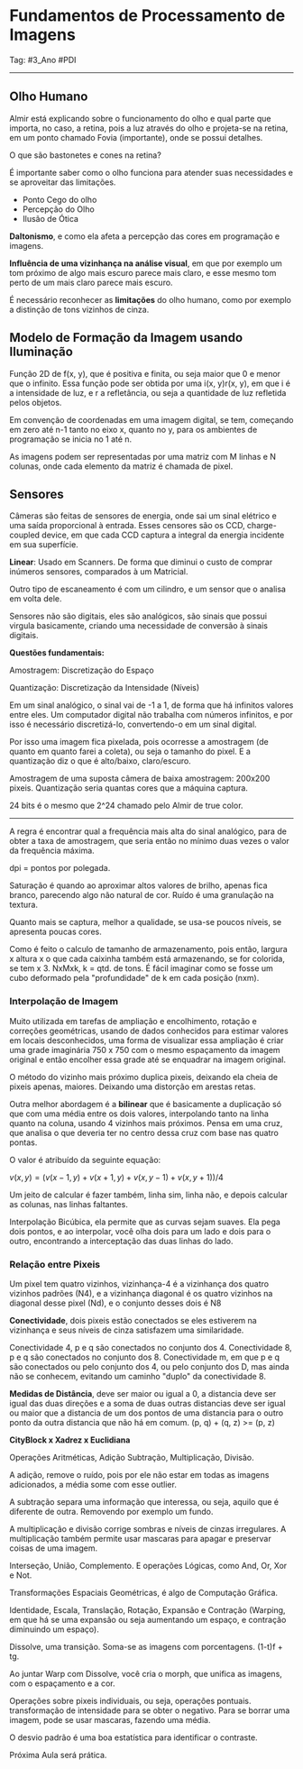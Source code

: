 # Fundamentos de Processamento de Imagens

Tag: #3_Ano #PDI 

---
## Olho Humano

Almir está explicando sobre o funcionamento do olho e qual parte que importa, no caso, a retina, pois a luz através do olho e projeta-se na retina, em um ponto chamado Fovia (importante), onde se possui detalhes.

O que são bastonetes e cones na retina?

É importante saber como o olho funciona para atender suas necessidades e se aproveitar das limitações. 

* Ponto Cego do olho
* Percepção do Olho
* Ilusão de Ótica

**Daltonismo**, e como ela afeta a percepção das cores em programação e imagens.

**Influência de uma vizinhança na análise visual**, em que por exemplo um tom próximo de algo mais escuro parece mais claro, e esse mesmo tom perto de um mais claro parece mais escuro.

É necessário reconhecer as **limitações** do olho humano, como por exemplo a distinção de tons vizinhos de cinza.

## Modelo de Formação da Imagem usando Iluminação

Função 2D de f(x, y), que é positiva e finita, ou seja maior que 0 e menor que o infinito. Essa função pode ser obtida por uma i(x, y)r(x, y), em que i é a intensidade de luz, e r a refletância, ou seja a quantidade de luz refletida pelos objetos.

Em convenção de coordenadas em uma imagem digital, se tem, começando em zero até n-1 tanto no eixo x, quanto no y, para os ambientes de programação se inicia no 1 até n.

As imagens podem ser representadas por uma matriz com M linhas e N colunas, onde cada elemento da matriz é chamada de pixel.

## Sensores

Câmeras são feitas de sensores de energia, onde sai um sinal elétrico e uma saída proporcional à entrada. Esses censores são os CCD, charge-coupled device, em que cada CCD captura a integral da energia incidente em sua superfície.

**Linear**: Usado em Scanners. De forma que diminui o custo de comprar inúmeros sensores, comparados à um Matricial.

Outro tipo de escaneamento é com um cilindro, e um sensor que o analisa em volta dele.

Sensores não são digitais, eles são analógicos, são sinais que possui virgula basicamente, criando uma necessidade de conversão à sinais digitais.

**Questões fundamentais:**

Amostragem: Discretização do Espaço

Quantização: Discretização da Intensidade (Níveis)

Em um sinal analógico, o sinal vai de -1 a 1, de forma que há infinitos valores entre eles. Um computador digital não trabalha com números infinitos, e por isso é necessário discretizá-lo, convertendo-o em um sinal digital.

Por isso uma imagem fica pixelada, pois ocorresse a amostragem (de quanto em quanto farei a coleta), ou seja o tamanho do pixel. E a quantização diz o que é alto/baixo, claro/escuro.

Amostragem de uma suposta câmera de baixa amostragem: 200x200 pixeis.
Quantização seria quantas cores que a máquina captura.

24 bits é o mesmo que 2^24 chamado pelo Almir de true color.

****

A regra é encontrar qual a frequência mais alta do sinal analógico, para de obter a taxa de amostragem, que seria então no mínimo duas vezes o valor da frequência máxima.

dpi = pontos por polegada.

Saturação é quando ao aproximar altos valores de brilho, apenas fica branco, parecendo algo não natural de cor. Ruído é uma granulação na textura.

Quanto mais se captura, melhor a qualidade, se usa-se poucos níveis, se apresenta poucas cores.

Como é feito o calculo de tamanho de armazenamento, pois então, largura x altura x o que cada caixinha também está armazenando, se for colorida, se tem x 3. NxMxk, k = qtd. de tons. É fácil imaginar como se fosse um cubo deformado pela "profundidade" de k em cada posição (nxm).

### Interpolação de Imagem

Muito utilizada em tarefas de ampliação e encolhimento, rotação e correções geométricas, usando de dados conhecidos para estimar valores em locais desconhecidos, uma forma de visualizar essa ampliação é criar uma grade imaginária 750 x 750 com o mesmo espaçamento da imagem original e então encolher essa grade até se enquadrar na imagem original.

O método do vizinho mais próximo duplica pixeis, deixando ela cheia de pixeis apenas, maiores. Deixando uma distorção em arestas retas.

Outra melhor abordagem é a **bilinear** que é basicamente a duplicação só que com uma média entre os dois valores, interpolando tanto na linha quanto na coluna, usando 4 vizinhos mais próximos. Pensa em uma cruz, que analisa o que deveria ter no centro dessa cruz com base nas quatro pontas.

O valor é atribuído da seguinte equação:

$v(x, y) = (v(x-1, y) + v(x+1, y) + v(x, y-1) +v(x, y+1))/4$

Um jeito de calcular é fazer também, linha sim, linha não, e depois calcular as colunas, nas linhas faltantes.

Interpolação Bicúbica, ela permite que as curvas sejam suaves. Ela pega dois pontos, e ao interpolar, você olha dois para um lado e dois para o outro, encontrando a interceptação das duas linhas do lado. 

### Relação entre Pixeis

Um pixel tem quatro vizinhos, vizinhança-4 é a vizinhança dos quatro vizinhos padrões (N4), e a vizinhança diagonal é os quatro vizinhos na diagonal desse pixel (Nd), e o conjunto desses dois é N8

**Conectividade**, dois pixeis estão conectados se eles estiverem na vizinhança e seus níveis de cinza satisfazem uma similaridade.

Conectividade 4, p e q são conectados no conjunto dos 4.
Conectividade 8, p e q são conectados no conjunto dos 8.
Conectividade m, em que p e q são conectados ou pelo conjunto dos 4, ou pelo conjunto dos D, mas ainda não se conhecem, evitando um caminho "duplo" da conectividade 8.

**Medidas de Distância**, deve ser maior ou igual a 0, a distancia deve ser igual das duas direções e a soma de duas outras distancias deve ser igual ou maior que a distancia de um dos pontos de uma distancia para o outro ponto da outra distancia que não há em comum. (p, q) + (q, z) >= (p, z)

**CityBlock x Xadrez x Euclidiana**

Operações Aritméticas, Adição Subtração, Multiplicação, Divisão.

A adição, remove o ruído, pois por ele não estar em todas as imagens adicionados, a média some com esse outlier.

A subtração separa uma informação que interessa, ou seja, aquilo que é diferente de outra. Removendo por exemplo um fundo.

A multiplicação e divisão corrige sombras e níveis de cinzas irregulares.
A multiplicação também permite usar mascaras para apagar e preservar coisas de uma imagem.

Interseção, União, Complemento. E operações Lógicas, como And, Or, Xor e Not.

Transformações Espaciais Geométricas, é algo de Computação Gráfica.

Identidade, Escala, Translação, Rotação, Expansão e Contração (Warping, em que há se uma expansão ou seja aumentando um espaço, e contração diminuindo um espaço).

Dissolve, uma transição. Soma-se as imagens com porcentagens. (1-t)f + tg.

Ao juntar Warp com Dissolve, você cria o morph, que unifica as imagens, com o espaçamento e a cor.

Operações sobre pixeis individuais, ou seja, operações pontuais. transformação de intensidade para se obter o negativo. Para se borrar uma imagem, pode se usar mascaras, fazendo uma média.

O desvio padrão é uma boa estatística para identificar o contraste. 

Próxima Aula será prática.

